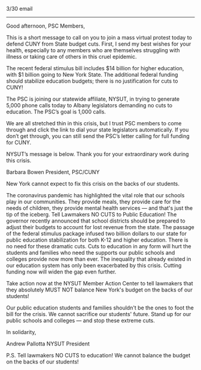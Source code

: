 3/30 email

----


Good afternoon, PSC Members,

This is a short message to call on you to join a mass virtual protest today to defend CUNY from State budget cuts. First, I send my best wishes for your health, especially to any members who are themselves struggling with illness or taking care of others in this cruel epidemic.

The recent federal stimulus bill includes $14 billion for higher education, with $1 billion going to New York State. The additional federal funding should stabilize education budgets; there is no justification for cuts to CUNY!

The PSC is joining our statewide affiliate, NYSUT, in trying to generate 5,000 phone calls today to Albany legislators demanding no cuts to education. The PSC’s goal is 1,000 calls.

We are all stretched thin in this crisis, but I trust PSC members to come through and click the link to dial your state legislators automatically.  If you don’t get through, you can still send the PSC’s letter calling for full funding for CUNY.

NYSUT’s message is below. Thank you for your extraordinary work during this crisis.

Barbara Bowen
President, PSC/CUNY





New York cannot expect to fix this crisis on the backs of our students.

The coronavirus pandemic has highlighted the vital role that our schools play in our communities. They provide meals, they provide care for the needs of children, they provide mental health services — and that's just the tip of the iceberg.
Tell Lawmakers NO CUTS to Public Education!
The governor recently announced that school districts should be prepared to adjust their budgets to account for lost revenue from the state. The passage of the federal stimulus package infused two billion dollars to our state for public education stabilization for both K-12 and higher education. There is no need for these dramatic cuts. Cuts to education in any form will hurt the students and families who need the supports our public schools and colleges provide now more than ever. The inequality that already existed in our education system has only been exacerbated by this crisis. Cutting funding now will widen the gap even further.

Take action now at the NYSUT Member Action Center to tell lawmakers that they absolutely MUST NOT balance New York's budget on the backs of our students!

Our public education students and families shouldn't be the ones to foot the bill for the crisis. We cannot sacrifice our students' future. Stand up for our public schools and colleges — and stop these extreme cuts.

In solidarity,

Andrew Pallotta
NYSUT President


P.S. Tell lawmakers NO CUTS to education! We cannot balance the budget on the backs of our students!
